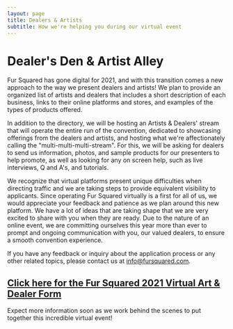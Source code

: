 ```yaml
---
layout: page
title: Dealers & Artists
subtitle: How we're helping you during our virtual event
---
```


# Dealer's Den & Artist Alley

Fur Squared has gone digital for 2021, and with this transition comes a new approach to the way we present dealers and artists! We plan to provide an organized list of artists and dealers that includes a short description of each business, links to their online platforms and stores, and examples of the types of products offered. 

In addition to the directory, we will be hosting an Artists & Dealers' stream that will operate the entire run of the convention, dedicated to showcasing offerings from the dealers and artists, and hosting what we're affectionately calling the "multi-multi-multi-stream".  For this, we will be asking for dealers to send us information, photos, and sample products for our presenters to help promote, as well as looking for any on screen help, such as live interviews, Q and A's, and tutorials.

We recognize that virtual platforms present unique difficulties when directing traffic and we are taking steps to provide equivalent visibility to applicants. Since operating Fur Squared virtually is a first for all of us, we would appreciate your feedback and patience as we plan around this new platform. We have a lot of ideas that are taking shape that we are very excited to share with you when they are ready. Due to the nature of an online event, we are committing ourselves this year more than ever to prompt and ongoing communication with you, our valued dealers, to ensure a smooth convention experience.

If you have any feedback or inquiry about the application process or any other related topics, please contact us at [info@fursquared.com](mailto:info@fursquared.com).

## [Click here for the Fur Squared 2021 Virtual Art & Dealer Form](https://docs.google.com/forms/d/1m_wfXagESRKXt7onfnJE88ZgzMazasVNnZDT8_wwS50/viewform)

Expect more information soon as we work behind the scenes to put together this incredible virtual event!
